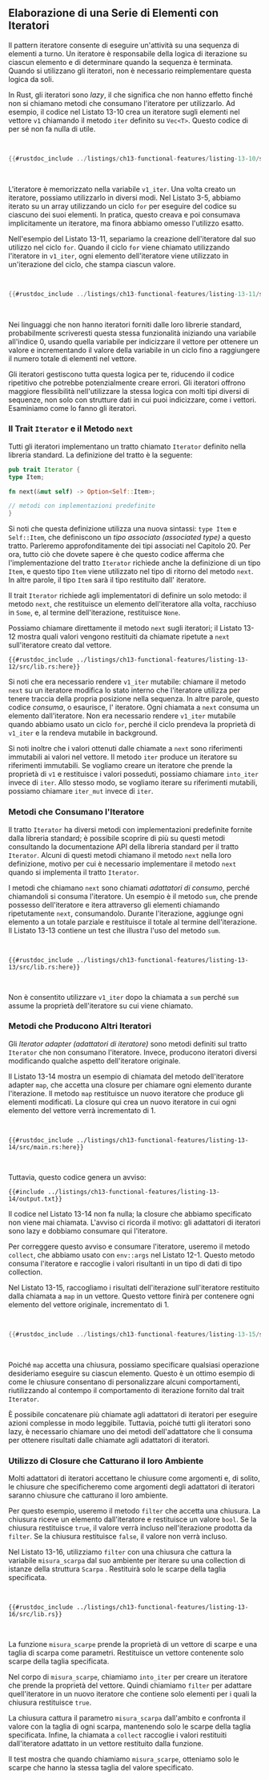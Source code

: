 ## Elaborazione di una Serie di Elementi con Iteratori

Il pattern iteratore consente di eseguire un'attività su una sequenza di elementi a turno. Un iteratore è responsabile della logica di iterazione su ciascun elemento e
di determinare quando la sequenza è terminata. Quando si utilizzano gli iteratori, non è necessario
reimplementare questa logica da soli.

In Rust, gli iteratori sono _lazy_, il che significa che non hanno effetto finché non si chiamano
metodi che consumano l'iteratore per utilizzarlo. Ad esempio, il codice nel
Listato 13-10 crea un iteratore sugli elementi nel vettore `v1` chiamando
il metodo `iter` definito su `Vec<T>`. Questo codice di per sé non fa nulla
di utile.

<Listing number="13-10" file-name="src/main.rs" caption="Creazione di un iteratore">

```rust
{{#rustdoc_include ../listings/ch13-functional-features/listing-13-10/src/main.rs:here}}
```

</Listing>

L'iteratore è memorizzato nella variabile `v1_iter`. Una volta creato un
iteratore, possiamo utilizzarlo in diversi modi. Nel Listato 3-5, abbiamo iterato su
un array utilizzando un ciclo `for` per eseguire del codice su ciascuno dei suoi elementi.
In pratica, questo creava e poi consumava implicitamente un iteratore, ma finora abbiamo omesso
l'utilizzo esatto.

Nell'esempio del Listato 13-11, separiamo la creazione dell'iteratore dal
suo utilizzo nel ciclo `for`. Quando il ciclo `for` viene chiamato utilizzando
l'iteratore in `v1_iter`, ogni elemento dell'iteratore viene utilizzato in un'iterazione del ciclo, che stampa ciascun valore.

<Listing number="13-11" file-name="src/main.rs" caption="Utilizzo di un iteratore in un ciclo `for`">

```rust
{{#rustdoc_include ../listings/ch13-functional-features/listing-13-11/src/main.rs:here}}
```

</Listing>

Nei linguaggi che non hanno iteratori forniti dalle loro librerie standard,
probabilmente scriveresti questa stessa funzionalità iniziando una variabile all'indice
0, usando quella variabile per indicizzare il vettore per ottenere un valore e
incrementando il valore della variabile in un ciclo fino a raggiungere il numero totale di elementi nel vettore.

Gli iteratori gestiscono tutta questa logica per te, riducendo il codice ripetitivo che
potrebbe potenzialmente creare errori. Gli iteratori offrono maggiore flessibilità nell'utilizzare la stessa
logica con molti tipi diversi di sequenze, non solo con strutture dati in cui puoi
indicizzare, come i vettori. Esaminiamo come lo fanno gli iteratori.

### Il Trait `Iterator` e il Metodo `next`

Tutti gli iteratori implementano un tratto chiamato `Iterator` definito nella
libreria standard. La definizione del tratto è la seguente:

```rust
pub trait Iterator {
type Item;

fn next(&mut self) -> Option<Self::Item>;

// metodi con implementazioni predefinite
}
```

Si noti che questa definizione utilizza una nuova sintassi: `type Item` e `Self::Item`,
che definiscono un _tipo associato (associated type)_ a questo tratto. Parleremo approfonditamente dei
tipi associati nel Capitolo 20. Per ora, tutto ciò che dovete sapere è che
questo codice afferma che l'implementazione del tratto `Iterator` richiede anche la definizione di
un tipo `Item`, e questo tipo `Item` viene utilizzato nel tipo di ritorno del metodo `next`.
In altre parole, il tipo `Item` sarà il tipo restituito dall'
iteratore.

Il trait `Iterator` richiede agli implementatori di definire un solo metodo: il metodo `next`, che restituisce un elemento dell'iteratore alla volta, racchiuso in
`Some`, e, al termine dell'iterazione, restituisce `None`.

Possiamo chiamare direttamente il metodo `next` sugli iteratori; il Listato 13-12 mostra
quali valori vengono restituiti da chiamate ripetute a `next` sull'iteratore creato
dal vettore.

<Numero di lista="13-12" nome-file="src/lib.rs" didascalia="Chiamata del metodo `next` su un iteratore">

```rust,noplayground
{{#rustdoc_include ../listings/ch13-functional-features/listing-13-12/src/lib.rs:here}}
```

</Listing>

Si noti che era necessario rendere `v1_iter` mutabile: chiamare il metodo `next` su un
iteratore modifica lo stato interno che l'iteratore utilizza per tenere traccia della propria
posizione nella sequenza. In altre parole, questo codice _consuma_, o esaurisce, l'
iteratore. Ogni chiamata a `next` consuma un elemento dall'iteratore. Non era necessario
rendere `v1_iter` mutabile quando abbiamo usato un ciclo `for`, perché il ciclo prendeva
la proprietà di `v1_iter` e la rendeva mutabile in background.

Si noti inoltre che i valori ottenuti dalle chiamate a `next` sono riferimenti immutabili
ai valori nel vettore. Il metodo `iter` produce un iteratore
su riferimenti immutabili. Se vogliamo creare un iteratore che prende
la proprietà di `v1` e restituisce i valori posseduti, possiamo chiamare `into_iter` invece di
`iter`. Allo stesso modo, se vogliamo iterare su riferimenti mutabili, possiamo chiamare
`iter_mut` invece di `iter`.

### Metodi che Consumano l'Iteratore

Il tratto `Iterator` ha diversi metodi con implementazioni predefinite
fornite dalla libreria standard; è possibile scoprire di più su questi
metodi consultando la documentazione API della libreria standard per il tratto `Iterator`. Alcuni di questi metodi chiamano il metodo `next` nella loro definizione, motivo per cui
è necessario implementare il metodo `next` quando si implementa il tratto
`Iterator`.

I metodi che chiamano `next` sono chiamati _adattatori di consumo_, perché chiamandoli
si consuma l'iteratore. Un esempio è il metodo `sum`, che prende possesso
dell'iteratore e itera attraverso gli elementi chiamando ripetutamente `next`,
consumandolo. Durante l'iterazione, aggiunge ogni elemento a un totale parziale
e restituisce il totale al termine dell'iterazione. Il Listato 13-13 contiene un
test che illustra l'uso del metodo `sum`.

<Listing number="13-13" file-name="src/lib.rs" caption="Chiamata del metodo `sum` per ottenere il totale di tutti gli elementi nell'iteratore">

```rust,noplayground
{{#rustdoc_include ../listings/ch13-functional-features/listing-13-13/src/lib.rs:here}}
```

</Listing>

Non è consentito utilizzare `v1_iter` dopo la chiamata a `sum` perché `sum` assume
la proprietà dell'iteratore su cui viene chiamato.

### Metodi che Producono Altri Iteratori

Gli _Iterator adapter (adattatori di iteratore)_ sono metodi definiti sul tratto `Iterator` che non
consumano l'iteratore. Invece, producono iteratori diversi modificando
qualche aspetto dell'iteratore originale.

Il Listato 13-14 mostra un esempio di chiamata del metodo dell'iteratore adapter `map`,
che accetta una closure per chiamare ogni elemento durante l'iterazione.
Il metodo `map` restituisce un nuovo iteratore che produce gli elementi modificati. La
closure qui crea un nuovo iteratore in cui ogni elemento del vettore verrà
incrementato di 1.

<Listing number="13-14" file-name="src/main.rs" caption="Chiamata dell'adattatore iteratore `map` per creare un nuovo iteratore">

```rust,not_desired_behavior
{{#rustdoc_include ../listings/ch13-functional-features/listing-13-14/src/main.rs:here}}
```

</Listing>

Tuttavia, questo codice genera un avviso:

```console
{{#include ../listings/ch13-functional-features/listing-13-14/output.txt}}
```

Il codice nel Listato 13-14 non fa nulla; la closure che abbiamo specificato
non viene mai chiamata. L'avviso ci ricorda il motivo: gli adattatori di iteratori sono lazy e
dobbiamo consumare qui l'iteratore.

Per correggere questo avviso e consumare l'iteratore, useremo il metodo `collect`,
che abbiamo usato con `env::args` nel Listato 12-1. Questo metodo consuma l'iteratore
e raccoglie i valori risultanti in un tipo di dati di tipo collection.

Nel Listato 13-15, raccogliamo i risultati dell'iterazione sull'iteratore
restituito dalla chiamata a `map` in un vettore. Questo vettore finirà per contenere
ogni elemento del vettore originale, incrementato di 1.

<Listing number="13-15" file-name="src/main.rs" caption="Chiamata del metodo `map` per creare un nuovo iteratore, quindi chiamata del metodo `collect` per utilizzare il nuovo iteratore e creare un vettore">

```rust
{{#rustdoc_include ../listings/ch13-functional-features/listing-13-15/src/main.rs:here}}
```

</Listing>

Poiché `map` accetta una chiusura, possiamo specificare qualsiasi operazione desideriamo eseguire
su ciascun elemento. Questo è un ottimo esempio di come le chiusure consentano di personalizzare alcuni
comportamenti, riutilizzando al contempo il comportamento di iterazione fornito dal trait `Iterator`.

È possibile concatenare più chiamate agli adattatori di iteratori per eseguire azioni complesse in
modo leggibile. Tuttavia, poiché tutti gli iteratori sono lazy, è necessario chiamare uno dei
metodi dell'adattatore che li consuma per ottenere risultati dalle chiamate agli adattatori di iteratori.

### Utilizzo di Closure che Catturano il loro Ambiente

Molti adattatori di iteratori accettano le chiusure come argomenti e, di solito, le chiusure
che specificheremo come argomenti degli adattatori di iteratori saranno chiusure che catturano
il loro ambiente.

Per questo esempio, useremo il metodo `filter` che accetta una chiusura. La
chiusura riceve un elemento dall'iteratore e restituisce un valore `bool`. Se la chiusura
restituisce `true`, il valore verrà incluso nell'iterazione prodotta da
`filter`. Se la chiusura restituisce `false`, il valore non verrà incluso.

Nel Listato 13-16, utilizziamo `filter` con una chiusura che cattura la variabile `misura_scarpa`
dal suo ambiente per iterare su una collection di istanze della struttura `Scarpa`
. Restituirà solo le scarpe della taglia specificata.

<Listing number="13-16" file-name="src/lib.rs" caption="Utilizzo del metodo `filter` con una chiusura che cattura `misura_scarpa`">

```rust,noplayground
{{#rustdoc_include ../listings/ch13-functional-features/listing-13-16/src/lib.rs}}
```

</Listing>

La funzione `misura_scarpe` prende la proprietà di un vettore di scarpe e una taglia di scarpa
come parametri. Restituisce un vettore contenente solo scarpe della taglia
specificata.

Nel corpo di `misura_scarpe`, chiamiamo `into_iter` per creare un iteratore
che prende la proprietà del vettore. Quindi chiamiamo `filter` per adattare quell'iteratore
in un nuovo iteratore che contiene solo elementi per i quali la chiusura
restituisce `true`.

La chiusura cattura il parametro `misura_scarpa` dall'ambito e
confronta il valore con la taglia di ogni scarpa, mantenendo solo le scarpe della taglia
specificata. Infine, la chiamata a `collect` raccoglie i valori restituiti dall'iteratore
adattato in un vettore restituito dalla funzione.

Il test mostra che quando chiamiamo `misura_scarpe`, otteniamo solo le scarpe
che hanno la stessa taglia del valore specificato.
